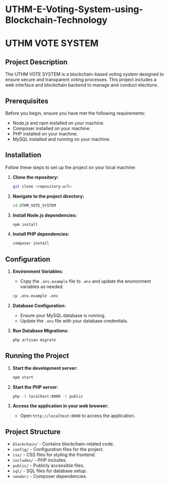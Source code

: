 # UTHM-E-Voting-System-using-Blockchain-Technology
# UTHM VOTE SYSTEM

## Project Description
The UTHM VOTE SYSTEM is a blockchain-based voting system designed to ensure secure and transparent voting processes. This project includes a web interface and blockchain backend to manage and conduct elections.

## Prerequisites
Before you begin, ensure you have met the following requirements:
- Node.js and npm installed on your machine.
- Composer installed on your machine.
- PHP installed on your machine.
- MySQL installed and running on your machine.

## Installation
Follow these steps to set up the project on your local machine:

1. **Clone the repository:**
    ```sh
    git clone <repository-url>
    ```

2. **Navigate to the project directory:**
    ```sh
    cd UTHM_VOTE_SYSTEM
    ```

3. **Install Node.js dependencies:**
    ```sh
    npm install
    ```

4. **Install PHP dependencies:**
    ```sh
    composer install
    ```

## Configuration
1. **Environment Variables:**
    - Copy the `.env.example` file to `.env` and update the environment variables as needed.
    ```sh
    cp .env.example .env
    ```

2. **Database Configuration:**
    - Ensure your MySQL database is running.
    - Update the `.env` file with your database credentials.

3. **Run Database Migrations:**
    ```sh
    php artisan migrate
    ```

## Running the Project
1. **Start the development server:**
    ```sh
    npm start
    ```

2. **Start the PHP server:**
    ```sh
    php -S localhost:8000 -t public
    ```

3. **Access the application in your web browser:**
    - Open `http://localhost:8000` to access the application.

## Project Structure
- `blockchain/` - Contains blockchain-related code.
- `config/` - Configuration files for the project.
- `css/` - CSS files for styling the frontend.
- `includes/` - PHP includes.
- `public/` - Publicly accessible files.
- `sql/` - SQL files for database setup.
- `vendor/` - Composer dependencies.
